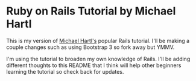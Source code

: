 # Ruby on Rails Tutorial by Michael Hartl

This is my version of [Michael Hartl's](http://michaelhartl.com) popular Rails tutorial. I'll be making a couple changes such as using Bootstrap 3 so fork away but YMMV.

I'm using the tutorial to broaden my own knowledge of Rails. I'll be adding different thoughts to this README that I think will help other beginners learning the tutorial so check back for updates.
